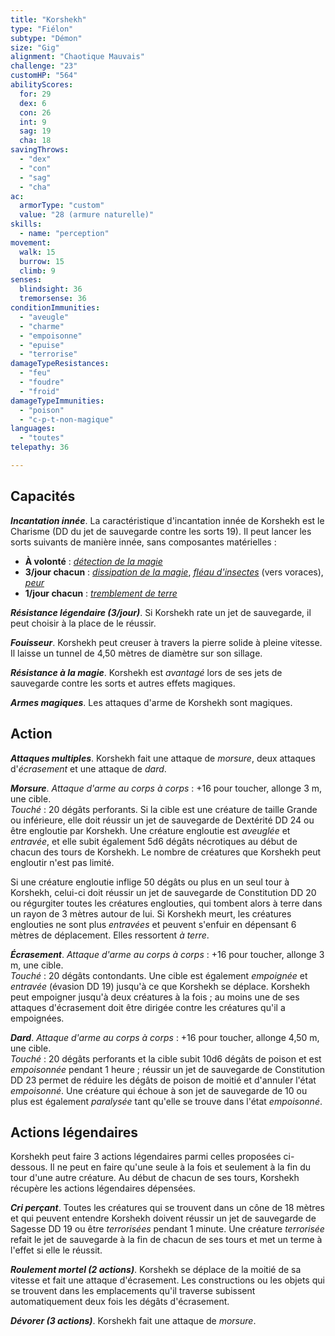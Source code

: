 ```yaml
---
title: "Korshekh"
type: "Fiélon"
subtype: "Démon"
size: "Gig"
alignment: "Chaotique Mauvais"
challenge: "23"
customHP: "564"
abilityScores:
  for: 29
  dex: 6
  con: 26
  int: 9
  sag: 19
  cha: 18
savingThrows:
  - "dex"
  - "con"
  - "sag"
  - "cha"
ac:
  armorType: "custom"
  value: "28 (armure naturelle)"
skills:
  - name: "perception"
movement:
  walk: 15
  burrow: 15
  climb: 9
senses:
  blindsight: 36
  tremorsense: 36
conditionImmunities:
  - "aveugle"
  - "charme"
  - "empoisonne"
  - "epuise"
  - "terrorise"
damageTypeResistances:
  - "feu"
  - "foudre"
  - "froid"
damageTypeImmunities:
  - "poison"
  - "c-p-t-non-magique"
languages:
  - "toutes"
telepathy: 36

---
```

## Capacités
_**Incantation innée**_. La caractéristique d'incantation innée de Korshekh est le Charisme (DD du jet de sauvegarde contre les sorts 19). Il peut lancer les sorts suivants de manière innée, sans composantes matérielles :
* **À volonté** : [_détection de la magie_](/grimoire/detection-de-la-magie/)
* **3/jour chacun** : [_dissipation de la magie_](/grimoire/dissipation-de-la-magie/), [_fléau d'insectes_](/grimoire/fleau-d-insectes/) (vers voraces), [_peur_](/grimoire/peur/)
* **1/jour chacun** : [_tremblement de terre_](/grimoire/tremblement-de-terre/)

_**Résistance légendaire (3/jour)**_. Si Korshekh rate un jet de sauvegarde, il peut choisir à la place de le réussir.

_**Fouisseur**_. Korshekh peut creuser à travers la pierre solide à pleine vitesse. Il laisse un tunnel de 4,50 mètres de diamètre sur son sillage.

_**Résistance à la magie**_. Korshekh est _avantagé_ lors de ses jets de sauvegarde contre les sorts et autres effets magiques.

_**Armes magiques**_. Les attaques d'arme de Korshekh sont magiques.

## Action
_**Attaques multiples**_. Korshekh fait une attaque de _morsure_, deux attaques d'_écrasement_ et une attaque de _dard_.

_**Morsure**_. _Attaque d'arme au corps à corps_ : +16 pour toucher, allonge 3 m, une cible.  
_Touché_ : 20 dégâts perforants. Si la cible est une créature de taille Grande ou inférieure, elle doit réussir un jet de sauvegarde de Dextérité DD 24 ou être engloutie par Korshekh. Une créature engloutie est _aveuglée_ et _entravée_, et elle subit également 5d6 dégâts nécrotiques au début de chacun des tours de Korshekh. Le nombre de créatures que Korshekh peut engloutir n'est pas limité.

Si une créature engloutie inflige 50 dégâts ou plus en un seul tour à Korshekh, celui-ci doit réussir un jet de sauvegarde de Constitution DD 20 ou régurgiter toutes les créatures englouties, qui tombent alors à terre dans un rayon de 3 mètres autour de lui. Si Korshekh meurt, les créatures englouties ne sont plus _entravées_ et peuvent s'enfuir en dépensant 6 mètres de déplacement. Elles ressortent _à terre_.

_**Écrasement**_. _Attaque d'arme au corps à corps_ : +16 pour toucher, allonge 3 m, une cible.  
_Touché_ : 20 dégâts contondants. Une cible est également _empoignée_ et _entravée_ (évasion DD 19) jusqu'à ce que Korshekh se déplace. Korshekh peut empoigner jusqu'à deux créatures à la fois ; au moins une de ses attaques d'écrasement doit être dirigée contre les créatures qu'il a empoignées.

_**Dard**_. _Attaque d'arme au corps à corps_ : +16 pour toucher, allonge 4,50 m, une cible.  
_Touché_ : 20 dégâts perforants et la cible subit 10d6 dégâts de poison et est _empoisonnée_ pendant 1 heure ; réussir un jet de sauvegarde de Constitution DD 23 permet de réduire les dégâts de poison de moitié et d'annuler l'état _empoisonné_. Une créature qui échoue à son jet de sauvegarde de 10 ou plus est également _paralysée_ tant qu'elle se trouve dans l'état _empoisonné_.

## Actions légendaires
Korshekh peut faire 3 actions légendaires parmi celles proposées ci-dessous. Il ne peut en faire qu'une seule à la fois et seulement à la fin du tour d'une autre créature. Au début de chacun de ses tours, Korshekh récupère les actions légendaires dépensées.

_**Cri perçant**_. Toutes les créatures qui se trouvent dans un cône de 18 mètres et qui peuvent entendre Korshekh doivent réussir un jet de sauvegarde de Sagesse DD 19 ou être _terrorisées_ pendant 1 minute. Une créature _terrorisée_ refait le jet de sauvegarde à la fin de chacun de ses tours et met un terme à l'effet si elle le réussit.

_**Roulement mortel (2 actions)**_. Korshekh se déplace de la moitié de sa vitesse et fait une attaque d'écrasement. Les constructions ou les objets qui se trouvent dans les emplacements qu'il traverse subissent automatiquement deux fois les dégâts d'écrasement.

_**Dévorer (3 actions)**_. Korshekh fait une attaque de _morsure_.
